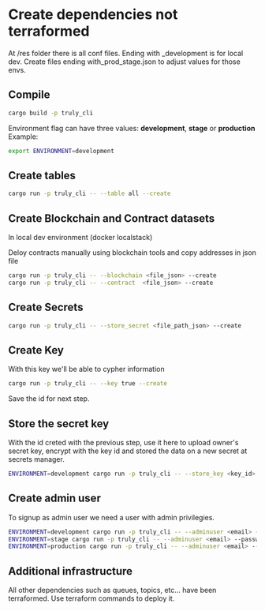 
# Create dependencies not terraformed

At /res folder there is all conf files. Ending with _development is for local dev.
Create files ending with_prod_stage.json to adjust values for those envs.

## Compile

```bash
cargo build -p truly_cli
```

Environment flag can have three values: **development**, **stage** or **production**
Example:

```bash
export ENVIRONMENT=development
```

## Create tables

```bash
cargo run -p truly_cli -- --table all --create
```

## Create Blockchain and Contract datasets

In local dev environment (docker localstack)

Deloy contracts manually using blockchain tools and copy addresses in json file

```bash
cargo run -p truly_cli -- --blockchain <file_json> --create
cargo run -p truly_cli -- --contract  <file_json> --create
```

## Create Secrets

```bash
cargo run -p truly_cli -- --store_secret <file_path_json> --create
```

## Create Key

With this key we'll be able to cypher information

```bash
cargo run -p truly_cli -- --key true --create
```

Save the id for next step.

## Store the secret key

With the id creted with the previous step, use it here to upload owner's secret key, encrypt with the key id and stored the data on a new secret at secrets manager.

```bash
ENVIRONMENT=development cargo run -p truly_cli -- --store_key <key_id> --create --path <to_file>
```

## Create admin user

To signup as admin user we need a user with admin privilegies.

```bash
ENVIRONMENT=development cargo run -p truly_cli -- --adminuser <email> --password <pass> --create
ENVIRONMENT=stage cargo run -p truly_cli -- --adminuser <email> --password <pass> --create
ENVIRONMENT=production cargo run -p truly_cli -- --adminuser <email> --password <pass> --create
```

## Additional infrastructure

All other dependencies such as queues, topics, etc... have been terraformed. Use terraform commands to deploy it.
